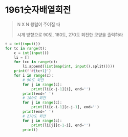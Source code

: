 # 1961숫자배열회전

> N X N 행렬이 주어질 때
>
> 시계 방향으로 90도, 180도, 270도 회전한 모양을 출력하라



```python
t = int(input())
for tc in range(t):
    c = int(input())
    li = []
    for tcc in range(c):
        li.append(list(map(int, input().split())))
    print(f'#{tc+1}')
    for i in range(c):
        # 90도 회전
        for j in range(c):
            print(li[c-j-1][i], end='')
        print(end=' ')
        # 180도 회전
        for j in range(c):
            print(li[c-i-1][c-j-1], end='')
        print(end=' ')
        # 270도 회전
        for j in range(c):
            print(li[j][c-1-i], end='')
        print()
```

